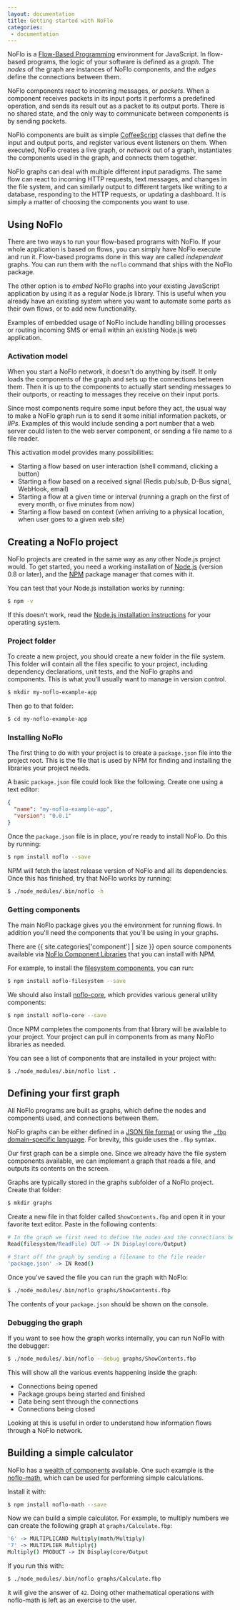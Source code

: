 ```yaml
---
layout: documentation
title: Getting started with NoFlo
categories:
 - documentation
---
```

NoFlo is a [Flow-Based Programming](http://en.wikipedia.org/wiki/Flow-based_programming) environment for JavaScript. In flow-based programs, the logic of your software is defined as a *graph*. The *nodes* of the graph are instances of NoFlo components, and the *edges* define the connections between them.

NoFlo components react to incoming messages, or *packets*. When a component receives packets in its input ports it performs a predefined operation, and sends its result out as a packet to its output ports. There is no shared state, and the only way to communicate between components is by sending packets.

NoFlo components are built as simple [CoffeeScript](http://coffeescript.org/) classes that define the input and output ports, and register various event listeners on them. When executed, NoFlo creates a live graph, or *network* out of a graph, instantiates the components used in the graph, and connects them together.

NoFlo graphs can deal with multiple different input paradigms. The same flow can react to incoming HTTP requests, text messages, and changes in the file system, and can similarly output to different targets like writing to a database, responding to the HTTP requests, or updating a dashboard. It is simply a matter of choosing the components you want to use.

## Using NoFlo

There are two ways to run your flow-based programs with NoFlo. If your whole application is based on flows, you can simply have NoFlo execute and run it. Flow-based programs done in this way are called *independent* graphs. You can run them with the `noflo` command that ships with the NoFlo package.

The other option is to *embed* NoFlo graphs into your existing JavaScript application by using it as a regular Node.js library. This is useful when you already have an existing system where you want to automate some parts as their own flows, or to add new functionality.

Examples of embedded usage of NoFlo include handling billing processes or routing incoming SMS or email within an existing Node.js web application.

### Activation model

When you start a NoFlo network, it doesn't do anything by itself. It only loads the components of the graph and sets up the connections between them. Then it is up to the components to actually start sending messages to their outports, or reacting to messages they receive on their input ports.

Since most components require some input before they act, the usual way to make a NoFlo graph run is to send it some initial information packets, or *IIPs*. Examples of this would include sending a port number that a web server could listen to the web server component, or sending a file name to a file reader.

This activation model provides many possibilities:

* Starting a flow based on user interaction (shell command, clicking a button)
* Starting a flow based on a received signal (Redis pub/sub, D-Bus signal, WebHook, email)
* Starting a flow at a given time or interval (running a graph on the first of every month, or five minutes from now)
* Starting a flow based on context (when arriving to a physical location, when user goes to a given web site)

## Creating a NoFlo project

NoFlo projects are created in the same way as any other Node.js project would. To get started, you need a working installation of [Node.js](http://nodejs.org/) (version 0.8 or later), and the [NPM](https://npmjs.org/) package manager that comes with it.

You can test that your Node.js installation works by running:

```bash
$ npm -v
```

If this doesn't work, read the [Node.js installation instructions](http://nodejs.org/download/) for your operating system.

### Project folder

To create a new project, you should create a new folder in the file system. This folder will contain all the files specific to your project, including dependency declarations, unit tests, and the NoFlo graphs and components. This is what you’ll usually want to manage in version control.

```bash
$ mkdir my-noflo-example-app
```

Then go to that folder:

```bash
$ cd my-noflo-example-app
```

### Installing NoFlo

The first thing to do with your project is to create a `package.json` file into the project root. This is the file that is used by NPM for finding and installing the libraries your project needs.

A basic `package.json` file could look like the following. Create one using a text editor:

```json
{
  "name": "my-noflo-example-app",
  "version": "0.0.1"
}
```

Once the `package.json` file is in place, you're ready to install NoFlo. Do this by running:

```bash
$ npm install noflo --save
```

NPM will fetch the latest release version of NoFlo and all its dependencies. Once this has finished, try that NoFlo works by running:

```bash
$ ./node_modules/.bin/noflo -h
```

### Getting components

The main NoFlo package gives you the environment for running flows. In addition you'll need the components that you'll be using in your graphs.

There are {{ site.categories['component'] | size }} open source components available via [NoFlo Component Libraries](/library/) that you can install with NPM.

For example, to install the [filesystem components](/library/noflo-filesystem/), you can run:

```bash
$ npm install noflo-filesystem --save
```

We should also install [noflo-core](/library/noflo-core/), which provides various general utility components:

```bash
$ npm install noflo-core --save
```

Once NPM completes the components from that library will be available to your project. Your project can pull in components from as many NoFlo libraries as needed.

You can see a list of components that are installed in your project with:

```bash
$ ./node_modules/.bin/noflo list .
```

## Defining your first graph

All NoFlo programs are built as graphs, which define the nodes and components used, and connections between them.

NoFlo graphs can be either defined in a [JSON file format](/documentation/json/) or using the [`.fbp` domain-specific language](/documentation/fbp/). For brevity, this guide uses the `.fbp` syntax.

Our first graph can be a simple one. Since we already have the file system components available, we can implement a graph that reads a file, and outputs its contents on the screen.

Graphs are typically stored in the graphs subfolder of a NoFlo project. Create that folder:

```bash
$ mkdir graphs
```

Create a new file in that folder called `ShowContents.fbp` and open it in your favorite text editor. Paste in the following contents:

```coffeescript
# In the graph we first need to define the nodes and the connections between them
Read(filesystem/ReadFile) OUT -> IN Display(core/Output)

# Start off the graph by sending a filename to the file reader
'package.json' -> IN Read()
```

Once you've saved the file you can run the graph with NoFlo:

```bash
$ ./node_modules/.bin/noflo graphs/ShowContents.fbp
```

The contents of your `package.json` should be shown on the console.

### Debugging the graph

If you want to see how the graph works internally, you can run NoFlo with the debugger:

```bash
$ ./node_modules/.bin/noflo --debug graphs/ShowContents.fbp
```

This will show all the various events happening inside the graph:

* Connections being opened
* Package groups being started and finished
* Data being sent through the connections
* Connections being closed

Looking at this is useful in order to understand how information flows through a NoFlo network.

## Building a simple calculator

NoFlo has a [wealth of components](/library/) available. One such example is the [noflo-math](/library/noflo-math/), which can be used for performing simple calculations.

Install it with:

```bash
$ npm install noflo-math --save
```

Now we can build a simple calculator. For example, to multiply numbers we can create the following graph at `graphs/Calculate.fbp`:

```coffeescript
'6' -> MULTIPLICAND Multiply(math/Multiply)
'7' -> MULTIPLIER Multiply()
Multiply() PRODUCT -> IN Display(core/Output
```

If you run this with:

```bash
$ ./node_modules/.bin/noflo graphs/Calculate.fbp
```

it will give the answer of `42`. Doing other mathematical operations with noflo-math is left as an exercise to the user.
